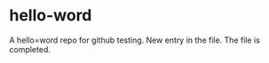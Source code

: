 hello-word
==========

A hello=word repo for github testing.
New entry in the file.
The file is completed.
